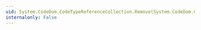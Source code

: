 ```yaml
---
uid: System.CodeDom.CodeTypeReferenceCollection.Remove(System.CodeDom.CodeTypeReference)
internalonly: False
---
```

